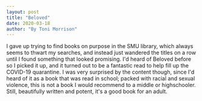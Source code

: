 ```yaml
---
layout: post
title: "Beloved"
date: 2020-03-18
author: "By Toni Morrison"
---
```


I gave up trying to find books on purpose in the SMU library, which always seems to thwart my searches, and instead just wandered the titles on a row until I found something that looked promising. I'd heard of Beloved before so I picked it up, and it turned out to be a fantastic read to help fill up the COVID-19 quarantine. I was very surprised by the content though, since I'd heard of it as a book that was read in school; packed with racial and sexual violence, this is not a book I would recommend to a middle or highschooler. Still, beautifully written and potent, it's a good book for an adult. 
